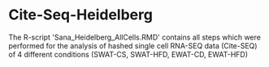 # Cite-Seq-Heidelberg

The R-script 'Sana_Heidelberg_AllCells.RMD' contains all steps which were performed for the analysis of hashed single cell RNA-SEQ data (Cite-SEQ) of 4 different conditions (SWAT-CS, SWAT-HFD, EWAT-CD, EWAT-HFD)
